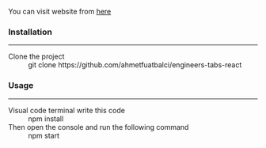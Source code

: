 You can visit website from [here](https://engineerstabsreact.netlify.app/)

### Installation
___
<dl>
  <dt>Clone the project</dt>
  <dd>git clone https://github.com/ahmetfuatbalci/engineers-tabs-react</dd>
</dl>


### Usage
___
<dl>
  <dt>Visual code terminal write this code</dt>
  <dd>npm install</dd>

  <dt>Then open the console and run the following command</dt>
  <dd>npm start</dd>
</dl>
